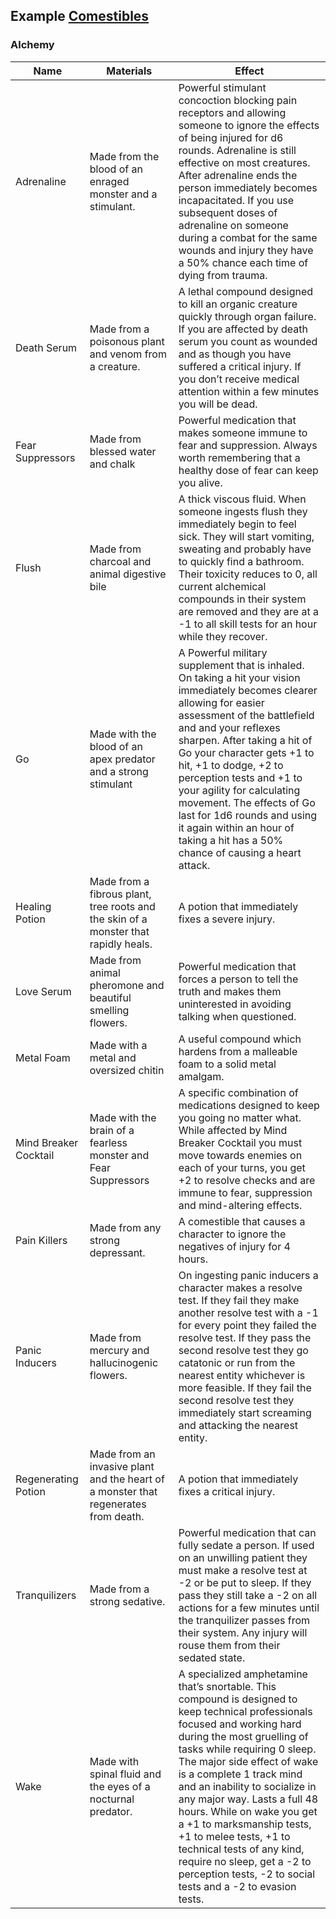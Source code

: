 ## Example [Comestibles](Comestibles)

### Alchemy

| Name                  | Materials                                                                           | Effect                                                                                                                                                                                                                                                                                                                                                                                                                                                                                                                           |
| --------------------- | ----------------------------------------------------------------------------------- | -------------------------------------------------------------------------------------------------------------------------------------------------------------------------------------------------------------------------------------------------------------------------------------------------------------------------------------------------------------------------------------------------------------------------------------------------------------------------------------------------------------------------------- |
| Adrenaline            | Made from the blood of an enraged monster and a stimulant.                          | Powerful stimulant concoction blocking pain receptors and allowing someone to ignore the effects of being injured for d6 rounds. Adrenaline is still effective on most creatures. After adrenaline ends the person immediately becomes incapacitated. If you use subsequent doses of adrenaline on someone during a combat for the same wounds and injury they have a 50% chance each time of dying from trauma.                                                                                                                 |
| Death Serum           | Made from a poisonous plant and venom from a creature.                              | A lethal compound designed to kill an organic creature quickly through organ failure. If you are affected by death serum you count as wounded and as though you have suffered a critical injury. If you don’t receive medical attention within a few minutes you will be dead.                                                                                                                                                                                                                                                   |
| Fear Suppressors      | Made from blessed water and chalk                                                   | Powerful medication that makes someone immune to fear and suppression. Always worth remembering that a healthy dose of fear can keep you alive.                                                                                                                                                                                                                                                                                                                                                                                  |
| Flush                 | Made from charcoal and animal digestive bile                                        | A thick viscous fluid. When someone ingests flush they immediately begin to feel sick. They will start vomiting, sweating and probably have to quickly find a bathroom. Their toxicity reduces to 0, all current alchemical compounds in their system are removed and they are at a -1 to all skill tests for an hour while they recover.                                                                                                                                                                                        |
| Go                    | Made with the blood of an apex predator and a strong stimulant                      | A Powerful military supplement that is inhaled. On taking a hit your vision immediately becomes clearer allowing for easier assessment of the battlefield and and your reflexes sharpen. After taking a hit of Go your character gets +1 to hit, +1 to dodge, +2 to perception tests and +1 to your agility for calculating movement. The effects of Go last for 1d6 rounds and using it again within an hour of taking a hit has a 50% chance of causing a heart attack.                                                        |
| Healing Potion        | Made from a fibrous plant, tree roots and the skin of a monster that rapidly heals. | A potion that immediately fixes a severe injury.                                                                                                                                                                                                                                                                                                                                                                                                                                                                                 |
| Love Serum            | Made from animal pheromone and beautiful smelling flowers.                          | Powerful medication that forces a person to tell the truth and makes them uninterested in avoiding talking when questioned.                                                                                                                                                                                                                                                                                                                                                                                                      |
| Metal Foam            | Made with a metal and oversized chitin                                              | A useful compound which hardens from a malleable foam to a solid metal amalgam.                                                                                                                                                                                                                                                                                                                                                                                                                                                  |
| Mind Breaker Cocktail | Made with the brain of a fearless monster and Fear Suppressors                      | A specific combination of medications designed to keep you going no matter what. While affected by Mind Breaker Cocktail you must move towards enemies on each of your turns, you get +2 to resolve checks and are immune to fear, suppression and mind-altering effects.                                                                                                                                                                                                                                                        |
| Pain Killers          | Made from any strong depressant.                                                    | A comestible that causes a character to ignore the negatives of injury for 4 hours.                                                                                                                                                                                                                                                                                                                                                                                                                                              |
| Panic Inducers        | Made from mercury and hallucinogenic flowers.                                       | On ingesting panic inducers a character makes a resolve test. If they fail they make another resolve test with a -1 for every point they failed the resolve test. If they pass the second resolve test they go catatonic or run from the nearest entity whichever is more feasible. If they fail the second resolve test they immediately start screaming and attacking the nearest entity.                                                                                                                                      |
| Regenerating Potion   | Made from an invasive plant and the heart of a monster that regenerates from death. | A potion that immediately fixes a critical injury.                                                                                                                                                                                                                                                                                                                                                                                                                                                                               |
| Tranquilizers         | Made from a strong sedative.                                                        | Powerful medication that can fully sedate a person. If used on an unwilling patient they must make a resolve test at -2 or be put to sleep. If they pass they still take a -2 on all actions for a few minutes until the tranquilizer passes from their system. Any injury will rouse them from their sedated state.                                                                                                                                                                                                             |
| Wake                  | Made with spinal fluid and the eyes of a nocturnal predator.                        | A specialized amphetamine that’s snortable. This compound is designed to keep technical professionals focused and working hard during the most gruelling of tasks while requiring 0 sleep. The major side effect of wake is a complete 1 track mind and an inability to socialize in any major way. Lasts a full 48 hours. While on wake you get a +1 to marksmanship tests, +1 to melee tests, +1 to technical tests of any kind, require no sleep, get a -2 to perception tests, -2 to social tests and a -2 to evasion tests. |
